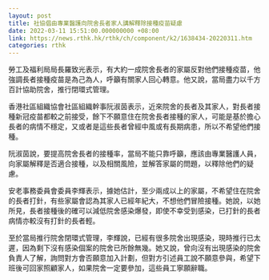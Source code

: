 ```yaml
---
layout: post
title: 社協倡由專業醫護向院舍長者家人講解釋除接種疫苗疑慮
date: 2022-03-11 15:51:00.000000000 +08:00
link: https://news.rthk.hk/rthk/ch/component/k2/1638434-20220311.htm
categories: rthk
---
```


勞工及福利局局長羅致光表示，有大約一成院舍長者的家屬反對他們接種疫苗，他強調長者接種疫苗是為己為人，呼籲有關家人回心轉意。他又說，當局盡力以千方百計協助院舍，推行閉環式管理。

香港社區組織協會社區組織幹事阮淑茵表示，近來院舍的長者及其家人，對長者接種新冠疫苗都較之前接受，餘下不願意住在院舍長者接種的家人，可能是基於擔心長者的病情不穩定，又或者是這些長者曾經中風或有長期病患，所以不希望他們接種。

阮淑茵說，要提高院舍長者的接種率，當局不能只靠呼籲，應該由專業醫護人員，向家屬解釋是否適合接種，以及相關風險，並解答家屬的問題，以釋除他們的疑慮。

安老事務委員會委員李輝表示，據她估計，至少兩成以上的家屬，不希望住在院舍的長者打針，有些家屬會認為其家人已經年紀大，不想他們冒險接種。她說，以她所見，長者接種後的確可以減低院舍感染爆發，即使不幸受到感染，已打針的長者病情亦較沒有打針的長者輕。

至於當局推行院舍閉環式管理，李輝說，已經有很多院舍出現感染，現時推行已太遲，因為剩下沒有感染個案的院舍已所餘無幾。她又說，曾向沒有出現感染的院舍負責人了解，詢問對方會否願意加入計劃，但對方引述員工說不願意參與，希望下班後可回家照顧家人，如果院舍一定要參加，這些員工寧願辭職。
